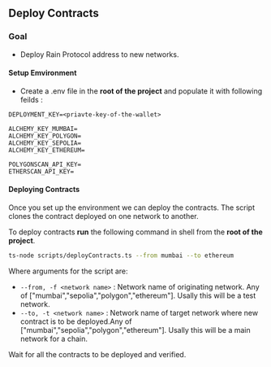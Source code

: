 ## Deploy Contracts


### Goal
- Deploy Rain Protocol address to new networks. 

#### Setup Emvironment 
- Create a .env file in the **root of the project** and populate it with following feilds : 
```
DEPLOYMENT_KEY=<priavte-key-of-the-wallet>

ALCHEMY_KEY_MUMBAI=
ALCHEMY_KEY_POLYGON=
ALCHEMY_KEY_SEPOLIA=
ALCHEMY_KEY_ETHEREUM= 

POLYGONSCAN_API_KEY=
ETHERSCAN_API_KEY= 
```
#### Deploying Contracts
Once you set up the environment we can deploy the contracts. 
The script clones the contract deployed on one network to another.

To deploy contracts **run** the following command in shell from the **root of the project**.
```sh
ts-node scripts/deployContracts.ts --from mumbai --to ethereum
```
Where arguments for the script are:

- `--from, -f <network name>` : Network name of originating network. Any of ["mumbai","sepolia","polygon","ethereum"]. Usally this will be a test network.
- `--to, -t <network name>` : Network name of target network where new contract is to be deployed.Any of ["mumbai","sepolia","polygon","ethereum"]. Usally this will be a main network for a chain.

Wait for all the contracts to be deployed and verified.




